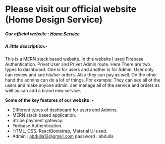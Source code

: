 # Please visit our official website (Home Design Service)

##### Our official website : [Home Service](https://home-service-16320.web.app/)

##### A little description:-

This is a MERN stack based website. In this website I used Firebase Authentication. Privet User and Privet Admin route. Here There are two types fo dashboard. One is for users and another is for Admin. User only can review and see his/her orders. Also they can pay as well. On the other hand the admins can do a lof of things. For example: They can see all of the users and make anyone admin. can manage all of the service and orders as well as can add a brand new service.

**Some of the key features of our website :-**

- Different types of dashboard for users and Admins.
- MERN stack based application.
- Stripe payment gateway.
- Firebase Authentication.
- HTML, CSS, ReactBootstrap, Material UI used.
- Admin : abdulla13@gmail.com password : abdulla
